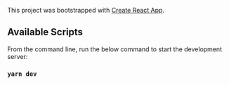 This project was bootstrapped with [Create React App](https://github.com/facebook/create-react-app).

## Available Scripts

From the command line, run the below command to start the development server:

### `yarn dev`

